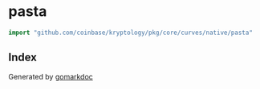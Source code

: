 <!-- Code generated by gomarkdoc. DO NOT EDIT -->

# pasta

```go
import "github.com/coinbase/kryptology/pkg/core/curves/native/pasta"
```

## Index





Generated by [gomarkdoc](<https://github.com/princjef/gomarkdoc>)
